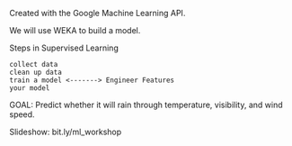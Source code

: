 Created with the Google Machine Learning API.

We will use WEKA to build a model.

Steps in Supervised Learning

	collect data
	clean up data
	train a model <-------> Engineer Features
	your model


GOAL:
	Predict whether it will rain through temperature, visibility, and wind speed.



Slideshow: bit.ly/ml_workshop